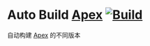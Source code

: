 # Auto Build [Apex](https://github.com/NVIDIA/apex) [![Build](https://github.com/AlongWY/apex_wheels/actions/workflows/build.yml/badge.svg)](https://github.com/AlongWY/apex_wheels/actions/workflows/build.yml)

自动构建 [Apex](https://github.com/NVIDIA/apex) 的不同版本

